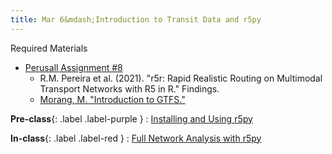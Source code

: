 ```yaml
---
title: Mar 6&mdash;Introduction to Transit Data and r5py
---
```


Required Materials
* [Perusall Assignment #8](#)
    * R.M. Pereira et al. (2021). "r5r: Rapid Realistic Routing on Multimodal Transport Networks with R5 in R." Findings.
    * [Morang, M. "Introduction to GTFS."](https://www.youtube.com/watch?v=8OQKHhu1VgQ&ab_channel=ArcGIS)

**Pre-class**{: .label .label-purple }
: [Installing and Using r5py](#)

**In-class**{: .label .label-red }
: [Full Network Analysis with r5py](#)